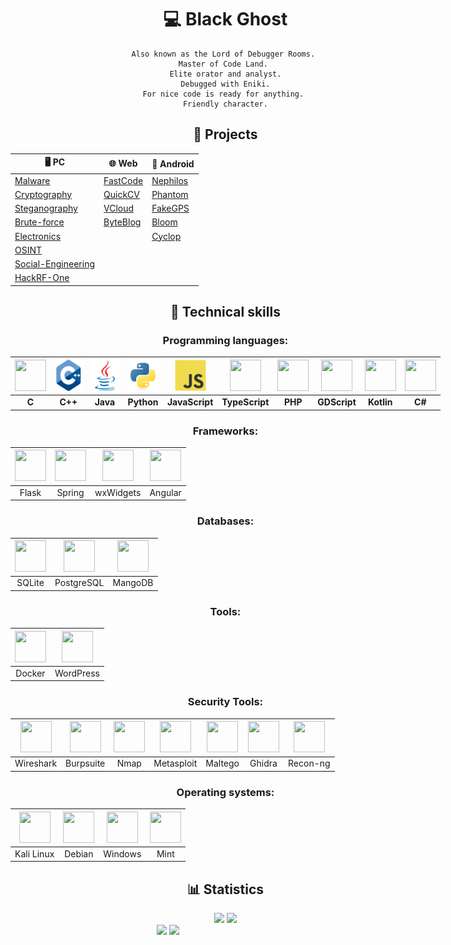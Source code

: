<div align="center">
<div style="width: 90ex">

# 💻 **Black Ghost**

```
Also known as the Lord of Debugger Rooms. 
Master of Code Land. 
Elite orator and analyst.
Debugged with Eniki.
For nice code is ready for anything. 
Friendly character.
```
## 📁 Projects

| 🖥️ PC | 🌐 Web | 📱 Android |
|-------|--------|------------|
| [Malware](https://github.com/BlackGhost0051/Malware) | [FastCode](https://github.com/BlackGhost0051/FastCode) | [Nephilos](https://github.com/BlackGhost0051/Nephilos) |
| [Cryptography](https://github.com/BlackGhost0051/Cryptography) | [QuickCV](https://github.com/BlackGhost0051/QuickCV) | [Phantom](https://github.com/BlackGhost0051/Phantom) |
| [Steganography](https://github.com/BlackGhost0051/Steganography) | [VCloud](https://github.com/BlackGhost0051/VCloud) | [FakeGPS](https://github.com/BlackGhost0051/FakeGPS) |
| [Brute-force](https://github.com/BlackGhost0051/Brute-force) | [ByteBlog](https://github.com/BlackGhost0051/ByteBlog)  | [Bloom](https://github.com/BlackGhost0051/Bloom) |
| [Electronics](https://github.com/BlackGhost0051/Electronics) |        | [Cyclop](https://github.com/BlackGhost0051/Cyclop) |
| [OSINT](https://github.com/BlackGhost0051/OSINT) |        |        |
| [Social-Engineering](https://github.com/BlackGhost0051/Social-Engineering) |        |        |
| [HackRF-One](https://github.com/BlackGhost0051/HackRF-One) |        |        |



## 🔧 **Technical skills**

### **Programming languages:** 
| <img src="https://upload.wikimedia.org/wikipedia/commons/1/18/C_Programming_Language.svg" width="50" height="50"/> | <img src="https://github.com/devicons/devicon/blob/master/icons/cplusplus/cplusplus-original.svg" width="50" height="50"/> | <img src="https://github.com/devicons/devicon/blob/master/icons/java/java-original.svg" width="50" height="50"/> | <img src="https://github.com/devicons/devicon/blob/master/icons/python/python-original.svg" width="50" height="50"/> | <img src="https://github.com/devicons/devicon/blob/master/icons/javascript/javascript-original.svg" width="50" height="50"/> | <img src="https://upload.wikimedia.org/wikipedia/commons/f/f5/Typescript.svg" width="50" height="50"/> | <img src="https://www.php.net//images/logos/new-php-logo.svg"  width="50" height="50"/> | <img src="https://godotengine.org/assets/favicon.svg" width="50" height="50"/> | <img src="https://upload.wikimedia.org/wikipedia/commons/0/06/Kotlin_Icon.svg" width="50" height="50"/> | <img src="https://upload.wikimedia.org/wikipedia/commons/d/d2/C_Sharp_Logo_2023.svg" width="50" height="50" /> |
|:--:|:--:|:--:|:--:|:--:|:--:|:-------------------------------------:|:------------------------------------------------------------------------------:|:-----------------------------------------------------------------------------------------------------------:|:-------------------------------------------------------------------------------------------------------------:|
| **C** | **C++** | **Java** | **Python** | **JavaScript** | **TypeScript**|                **PHP**                |                                           **GDScript**                         |                                                 **Kotlin**                                                 |                                                    **C#**                                                     |


### **Frameworks:**

|<img src="https://flask.palletsprojects.com/en/stable/_static/flask-icon.svg" width="50" height="50"/>| <img src="https://spring.io/favicon.svg?v=96334d577af708644f6f0495dd1c7bc8" width="50" height="50"/> | <img src="https://wxwidgets.org/assets/ico/favicon.ico" width="50" height="50"/> |    <img src="https://angular.dev/assets/icons/favicon-32x32.png" width="50" height="50"/>     |
|:--:|:--:|:--------------------------------------------------------------------------------:|:-------:|
| Flask | Spring |                                    wxWidgets                                     | Angular |

### **Databases:**

|<img src="https://www.sqlite.org/images/sqlite370_banner.svg" width="50" height="50"/>|<img src="https://www.postgresql.org/media/img/about/press/elephant.png" width="50" height="50"/>|<img src="https://www.mongodb.com/assets/images/global/favicon.ico" width="50" height="50"/>|
| :--: | :--: | :--: |
| SQLite | PostgreSQL | MangoDB |

### **Tools:**
|<img src="https://cdn4.iconfinder.com/data/icons/logos-and-brands/512/97_Docker_logo_logos-512.png" width="50" height="50"/>|<img src="https://djeqr6to3dedg.cloudfront.net/repo-logos/library/wordpress/live/logo-1720462319468.png" width="50" height="50"/>|
|:------:|:---------:|
| Docker | WordPress |

### **Security Tools:** 

| <img src="https://www.kali.org/images/tool-logo-wireshark.svg" width="50" height="50"/> | <img src="https://www.kali.org/tools/burpsuite/images/burpsuite-logo.svg" width="50" height="50"/> | <img src="https://www.kali.org/images/tool-logo-nmap.svg" width="50" height="50"/> | <img src="https://www.kali.org/images/tool-logo-metasploit.svg" width="50" height="50"/> | <img src="https://www.kali.org/images/tool-logo-maltego.svg" width="50" height="50"/>| <img src="https://upload.wikimedia.org/wikipedia/commons/thumb/f/f6/Ghidra_logo.svg/120px-Ghidra_logo.svg.png" width="50" height="50"/> | <img src="https://www.kali.org/tools/recon-ng/images/recon-ng-logo.svg" width="50" height="50"/> |
| :--: | :--: | :--: | :--: | :--: | :--: | :--: |
| Wireshark | Burpsuite | Nmap | Metasploit | Maltego | Ghidra | Recon-ng |



### **Operating systems:**

| <img src="https://www.kali.org/images/kali-logo.svg" width="50" height="50"/> | <img src="https://www.debian.org/Pics/openlogo-50.png" width="50" height="50"/> | <img src="https://assets.ubuntu.com/v1/183c7231-windows_logo.svg" width="50" height="50"/> | <img src="https://linuxmint.com/web/img/favicon.ico" width="50" height="50"> |
| :--: | :--: | :--: | :--: |
| Kali Linux | Debian | Windows | Mint |

## 📊 Statistics


</div>
</div>


<div align="center">
  <div style="width: 90ex">
    <img style="height: 30ex" src="https://github-readme-stats.vercel.app/api/top-langs/?username=BlackGhost0051&layout=compact&theme=github_dark&langs_count=30">
    <img style="height: 30ex" src="http://github-profile-summary-cards.vercel.app/api/cards/stats?username=BlackGhost0051&theme=github_dark"/>
  </div>
  


  <img style="width: 90ex" src="http://github-profile-summary-cards.vercel.app/api/cards/profile-details?username=BlackGhost0051&theme=github_dark"/>

  <img style="width: 90ex" src="https://github-profile-trophy.vercel.app/?username=BlackGhost0051&theme=radical&no-frame=true&margin-w=5"/>  
</div>

